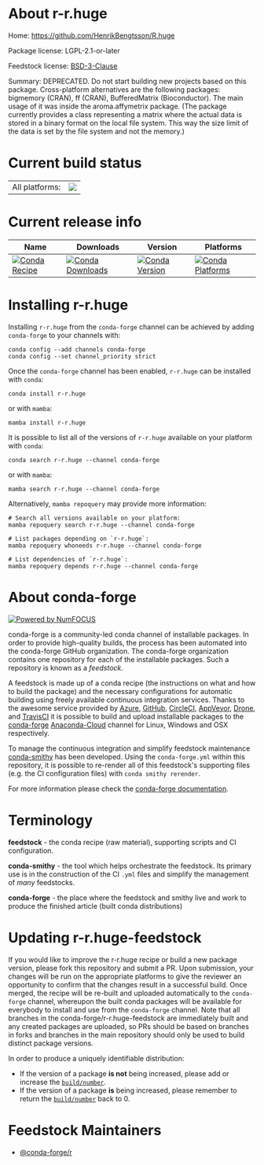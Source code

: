 About r-r.huge
==============

Home: https://github.com/HenrikBengtsson/R.huge

Package license: LGPL-2.1-or-later

Feedstock license: [BSD-3-Clause](https://github.com/conda-forge/r-r.huge-feedstock/blob/main/LICENSE.txt)

Summary: DEPRECATED. Do not start building new projects based on this package. Cross-platform alternatives are the following packages: bigmemory (CRAN), ff (CRAN), BufferedMatrix (Bioconductor).  The main usage of it was inside the aroma.affymetrix package. (The package currently provides a class representing a matrix where the actual data is stored in a binary format on the local file system.  This way the size limit of the data is set by the file system and not the memory.)

Current build status
====================


<table><tr><td>All platforms:</td>
    <td>
      <a href="https://dev.azure.com/conda-forge/feedstock-builds/_build/latest?definitionId=1493&branchName=main">
        <img src="https://dev.azure.com/conda-forge/feedstock-builds/_apis/build/status/r-r.huge-feedstock?branchName=main">
      </a>
    </td>
  </tr>
</table>

Current release info
====================

| Name | Downloads | Version | Platforms |
| --- | --- | --- | --- |
| [![Conda Recipe](https://img.shields.io/badge/recipe-r--r.huge-green.svg)](https://anaconda.org/conda-forge/r-r.huge) | [![Conda Downloads](https://img.shields.io/conda/dn/conda-forge/r-r.huge.svg)](https://anaconda.org/conda-forge/r-r.huge) | [![Conda Version](https://img.shields.io/conda/vn/conda-forge/r-r.huge.svg)](https://anaconda.org/conda-forge/r-r.huge) | [![Conda Platforms](https://img.shields.io/conda/pn/conda-forge/r-r.huge.svg)](https://anaconda.org/conda-forge/r-r.huge) |

Installing r-r.huge
===================

Installing `r-r.huge` from the `conda-forge` channel can be achieved by adding `conda-forge` to your channels with:

```
conda config --add channels conda-forge
conda config --set channel_priority strict
```

Once the `conda-forge` channel has been enabled, `r-r.huge` can be installed with `conda`:

```
conda install r-r.huge
```

or with `mamba`:

```
mamba install r-r.huge
```

It is possible to list all of the versions of `r-r.huge` available on your platform with `conda`:

```
conda search r-r.huge --channel conda-forge
```

or with `mamba`:

```
mamba search r-r.huge --channel conda-forge
```

Alternatively, `mamba repoquery` may provide more information:

```
# Search all versions available on your platform:
mamba repoquery search r-r.huge --channel conda-forge

# List packages depending on `r-r.huge`:
mamba repoquery whoneeds r-r.huge --channel conda-forge

# List dependencies of `r-r.huge`:
mamba repoquery depends r-r.huge --channel conda-forge
```


About conda-forge
=================

[![Powered by
NumFOCUS](https://img.shields.io/badge/powered%20by-NumFOCUS-orange.svg?style=flat&colorA=E1523D&colorB=007D8A)](https://numfocus.org)

conda-forge is a community-led conda channel of installable packages.
In order to provide high-quality builds, the process has been automated into the
conda-forge GitHub organization. The conda-forge organization contains one repository
for each of the installable packages. Such a repository is known as a *feedstock*.

A feedstock is made up of a conda recipe (the instructions on what and how to build
the package) and the necessary configurations for automatic building using freely
available continuous integration services. Thanks to the awesome service provided by
[Azure](https://azure.microsoft.com/en-us/services/devops/), [GitHub](https://github.com/),
[CircleCI](https://circleci.com/), [AppVeyor](https://www.appveyor.com/),
[Drone](https://cloud.drone.io/welcome), and [TravisCI](https://travis-ci.com/)
it is possible to build and upload installable packages to the
[conda-forge](https://anaconda.org/conda-forge) [Anaconda-Cloud](https://anaconda.org/)
channel for Linux, Windows and OSX respectively.

To manage the continuous integration and simplify feedstock maintenance
[conda-smithy](https://github.com/conda-forge/conda-smithy) has been developed.
Using the ``conda-forge.yml`` within this repository, it is possible to re-render all of
this feedstock's supporting files (e.g. the CI configuration files) with ``conda smithy rerender``.

For more information please check the [conda-forge documentation](https://conda-forge.org/docs/).

Terminology
===========

**feedstock** - the conda recipe (raw material), supporting scripts and CI configuration.

**conda-smithy** - the tool which helps orchestrate the feedstock.
                   Its primary use is in the construction of the CI ``.yml`` files
                   and simplify the management of *many* feedstocks.

**conda-forge** - the place where the feedstock and smithy live and work to
                  produce the finished article (built conda distributions)


Updating r-r.huge-feedstock
===========================

If you would like to improve the r-r.huge recipe or build a new
package version, please fork this repository and submit a PR. Upon submission,
your changes will be run on the appropriate platforms to give the reviewer an
opportunity to confirm that the changes result in a successful build. Once
merged, the recipe will be re-built and uploaded automatically to the
`conda-forge` channel, whereupon the built conda packages will be available for
everybody to install and use from the `conda-forge` channel.
Note that all branches in the conda-forge/r-r.huge-feedstock are
immediately built and any created packages are uploaded, so PRs should be based
on branches in forks and branches in the main repository should only be used to
build distinct package versions.

In order to produce a uniquely identifiable distribution:
 * If the version of a package **is not** being increased, please add or increase
   the [``build/number``](https://docs.conda.io/projects/conda-build/en/latest/resources/define-metadata.html#build-number-and-string).
 * If the version of a package **is** being increased, please remember to return
   the [``build/number``](https://docs.conda.io/projects/conda-build/en/latest/resources/define-metadata.html#build-number-and-string)
   back to 0.

Feedstock Maintainers
=====================

* [@conda-forge/r](https://github.com/conda-forge/r/)

